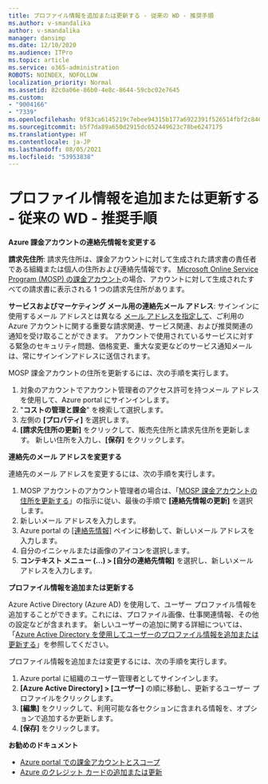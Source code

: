 ```yaml
---
title: プロファイル情報を追加または更新する - 従来の WD - 推奨手順
ms.author: v-smandalika
author: v-smandalika
manager: dansimp
ms.date: 12/10/2020
ms.audience: ITPro
ms.topic: article
ms.service: o365-administration
ROBOTS: NOINDEX, NOFOLLOW
localization_priority: Normal
ms.assetid: 82c0a06e-86b0-4e8c-8644-59cbc02e7645
ms.custom:
- "9004166"
- "7339"
ms.openlocfilehash: 9f83ca6145219c7ebee94315b177a6922391f526514fbf2c846f9a26a44228ba
ms.sourcegitcommit: b5f7da89a650d2915dc652449623c78be6247175
ms.translationtype: HT
ms.contentlocale: ja-JP
ms.lasthandoff: 08/05/2021
ms.locfileid: "53953838"
---
```

# <a name="add-or-update-profile-information---legacy-wd---recommended-steps"></a>プロファイル情報を追加または更新する - 従来の WD - 推奨手順

**Azure 課金アカウントの連絡先情報を変更する**

**請求先住所**: 請求先住所は、課金アカウントに対して生成された請求書の責任者である組織または個人の住所および連絡先情報です。 [Microsoft Online Service Program (MOSP) の課金アカウント](https://docs.microsoft.com/azure/cost-management-billing/manage/change-azure-account-profile#update-an-mosp-billing-account-address)の場合、アカウントに対して生成されたすべての請求書に表示される 1 つの請求先住所があります。 

**サービスおよびマーケティング メール用の連絡先メール アドレス**: サインインに使用するメール アドレスとは異なる [メール アドレスを指定して](https://docs.microsoft.com/azure/cost-management-billing/manage/change-azure-account-profile#change-your-contact-email-address)、ご利用の Azure アカウントに関する重要な請求関連、サービス関連、および推奨関連の通知を受け取ることができます。  アカウントで使用されているサービスに対する緊急のセキュリティ問題、価格変更、重大な変更などのサービス通知メールは、常にサインインアドレスに送信されます。

MOSP 課金アカウントの住所を更新するには、次の手順を実行します。
1. 対象のアカウントでアカウント管理者のアクセス許可を持つメール アドレスを使用して、Azure portal にサインインします。
2. "**コストの管理と課金**" を検索して選択します。 
3. 左側の **[プロパティ]** を選択します。 
4. **[請求先住所の更新]** をクリックして、販売先住所と請求先住所を更新します。  新しい住所を入力し、**[保存]** をクリックします。

**連絡先のメール アドレスを変更する** 

連絡先のメール アドレスを変更するには、次の手順を実行します。
1. MOSP アカウントのアカウント管理者の場合は、「[MOSP 課金アカウントの住所を更新する](https://docs.microsoft.com/azure/cost-management-billing/manage/change-azure-account-profile#update-an-mosp-billing-account-address)」の指示に従い、最後の手順で **[連絡先情報の更新]** を選択します。  
2. 新しいメール アドレスを入力します。 
3. Azure portal の [[連絡先情報]](https://ms.portal.azure.com/) ペインに移動して、新しいメール アドレスを入力します。 
4. 自分のイニシャルまたは画像のアイコンを選択します。 
5. **コンテキスト メニュー (...) > [自分の連絡先情報]** を選択し、新しいメール アドレスを入力します。

**プロファイル情報を追加または更新する**

Azure Active Directory (Azure AD) を使用して、ユーザー プロファイル情報を追加することができます。これには、プロファイル画像、仕事関連情報、その他の設定などが含まれます。 新しいユーザーの追加に関する詳細については、「[Azure Active Directory を使用してユーザーのプロファイル情報を追加または更新する](https://docs.microsoft.com/azure/active-directory/fundamentals/add-users-azure-active-directory)」を参照してください。

プロファイル情報を追加または変更するには、次の手順を実行します。

1. Azure portal に組織のユーザー管理者としてサインインします。
2. **[Azure Active Directory] > [ユーザー]** の順に移動し、更新するユーザー プロファイルをクリックします。 
3. **[編集]** をクリックして、利用可能な各セクションに含まれる情報を、オプションで追加するか更新します。 
4. **[保存]** をクリックします。

**お勧めのドキュメント**

- [Azure portal での課金アカウントとスコープ](https://docs.microsoft.com/azure/cost-management-billing/manage/view-all-accounts) 
- [Azure のクレジット カードの追加または更新](https://docs.microsoft.com/azure/cost-management-billing/manage/change-credit-card)


